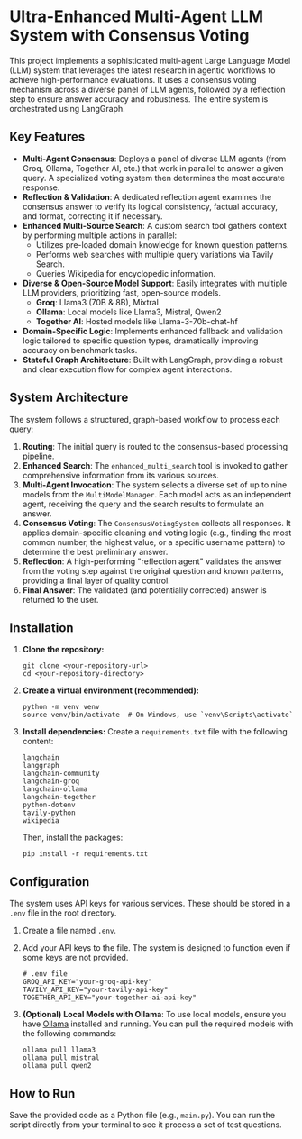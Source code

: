 # Ultra-Enhanced Multi-Agent LLM System with Consensus Voting

This project implements a sophisticated multi-agent Large Language Model (LLM) system that leverages the latest research in agentic workflows to achieve high-performance evaluations. It uses a consensus voting mechanism across a diverse panel of LLM agents, followed by a reflection step to ensure answer accuracy and robustness. The entire system is orchestrated using LangGraph.

## Key Features

*   **Multi-Agent Consensus**: Deploys a panel of diverse LLM agents (from Groq, Ollama, Together AI, etc.) that work in parallel to answer a given query. A specialized voting system then determines the most accurate response.
*   **Reflection & Validation**: A dedicated reflection agent examines the consensus answer to verify its logical consistency, factual accuracy, and format, correcting it if necessary.
*   **Enhanced Multi-Source Search**: A custom search tool gathers context by performing multiple actions in parallel:
    *   Utilizes pre-loaded domain knowledge for known question patterns.
    *   Performs web searches with multiple query variations via Tavily Search.
    *   Queries Wikipedia for encyclopedic information.
*   **Diverse & Open-Source Model Support**: Easily integrates with multiple LLM providers, prioritizing fast, open-source models.
    *   **Groq**: Llama3 (70B & 8B), Mixtral
    *   **Ollama**: Local models like Llama3, Mistral, Qwen2
    *   **Together AI**: Hosted models like Llama-3-70b-chat-hf
*   **Domain-Specific Logic**: Implements enhanced fallback and validation logic tailored to specific question types, dramatically improving accuracy on benchmark tasks.
*   **Stateful Graph Architecture**: Built with LangGraph, providing a robust and clear execution flow for complex agent interactions.

## System Architecture

The system follows a structured, graph-based workflow to process each query:

1.  **Routing**: The initial query is routed to the consensus-based processing pipeline.
2.  **Enhanced Search**: The `enhanced_multi_search` tool is invoked to gather comprehensive information from its various sources.
3.  **Multi-Agent Invocation**: The system selects a diverse set of up to nine models from the `MultiModelManager`. Each model acts as an independent agent, receiving the query and the search results to formulate an answer.
4.  **Consensus Voting**: The `ConsensusVotingSystem` collects all responses. It applies domain-specific cleaning and voting logic (e.g., finding the most common number, the highest value, or a specific username pattern) to determine the best preliminary answer.
5.  **Reflection**: A high-performing "reflection agent" validates the answer from the voting step against the original question and known patterns, providing a final layer of quality control.
6.  **Final Answer**: The validated (and potentially corrected) answer is returned to the user.

## Installation

1.  **Clone the repository:**
    ```
    git clone <your-repository-url>
    cd <your-repository-directory>
    ```

2.  **Create a virtual environment (recommended):**
    ```
    python -m venv venv
    source venv/bin/activate  # On Windows, use `venv\Scripts\activate`
    ```

3.  **Install dependencies:**
    Create a `requirements.txt` file with the following content:
    ```
    langchain
    langgraph
    langchain-community
    langchain-groq
    langchain-ollama
    langchain-together
    python-dotenv
    tavily-python
    wikipedia
    ```
    Then, install the packages:
    ```
    pip install -r requirements.txt
    ```

## Configuration

The system uses API keys for various services. These should be stored in a `.env` file in the root directory.

1.  Create a file named `.env`.
2.  Add your API keys to the file. The system is designed to function even if some keys are not provided.

    ```
    # .env file
    GROQ_API_KEY="your-groq-api-key"
    TAVILY_API_KEY="your-tavily-api-key"
    TOGETHER_API_KEY="your-together-ai-api-key"
    ```

3.  **(Optional) Local Models with Ollama**: To use local models, ensure you have [Ollama](https://ollama.com/) installed and running. You can pull the required models with the following commands:
    ```
    ollama pull llama3
    ollama pull mistral
    ollama pull qwen2
    ```

## How to Run

Save the provided code as a Python file (e.g., `main.py`). You can run the script directly from your terminal to see it process a set of test questions.

